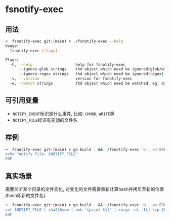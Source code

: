 fsnotify-exec
===

## 用法

``` bash
➜  fsnotify-exec git:(main) ✗ ./fsnotify-exec --help 
Usage:
  fsnotify-exec [flags]

Flags:
  -h, --help                   help for fsnotify-exec
      --ignore-glob strings    thd object which need be ignored(glob/wild).
      --ignore-regex strings   thd object which need be ignored(regex).
  -v, --version                version for fsnotify-exec
  -w, --watch strings          thd object which need be watched, eg: dir/file. (default [./])
```

## 可引用变量

- `NOTIFY_EVENT`标识是什么事件, 比如: `CHMOD`, `WRITE`等
- `NOTIFY_FILE`标识有变动的文件名

## 样例

``` bash
➜  fsnotify-exec git:(main) ✗ go build . && ./fsnotify-exec -w . <<'EOF'
echo "notify file: $NOTIFY_FILE"
EOF
```

## 真实场景

需要监听某个目录的文件变化, 对变化的文件需要重新计算hash并拷贝至新的位置(hash即新的文件名).

``` bash
➜  fsnotify-exec git:(main) ✗ go build . && ./fsnotify-exec -w . <<'EOF'
cat $NOTIFY_FILE | sha256sum | awk '{print $1}' | xargs -n1 -I{} \cp $NOTIFY_FILE ../{}
EOF
```

